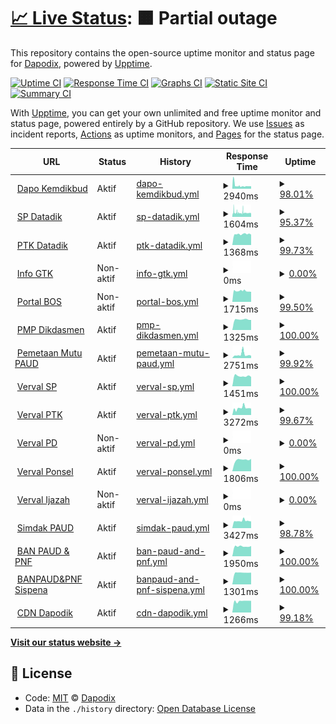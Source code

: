 # [📈 Live Status](https://dapodix.github.io/status): <!--live status--> **🟧 Partial outage**

This repository contains the open-source uptime monitor and status page for [Dapodix](https://dapodix.github.io/status), powered by [Upptime](https://github.com/upptime/upptime).

[![Uptime CI](https://github.com/koj-co/upptime/workflows/Uptime%20CI/badge.svg)](https://github.com/koj-co/upptime/actions?query=workflow%3A%22Uptime+CI%22)
[![Response Time CI](https://github.com/koj-co/upptime/workflows/Response%20Time%20CI/badge.svg)](https://github.com/koj-co/upptime/actions?query=workflow%3A%22Response+Time+CI%22)
[![Graphs CI](https://github.com/koj-co/upptime/workflows/Graphs%20CI/badge.svg)](https://github.com/koj-co/upptime/actions?query=workflow%3A%22Graphs+CI%22)
[![Static Site CI](https://github.com/koj-co/upptime/workflows/Static%20Site%20CI/badge.svg)](https://github.com/koj-co/upptime/actions?query=workflow%3A%22Static+Site+CI%22)
[![Summary CI](https://github.com/koj-co/upptime/workflows/Summary%20CI/badge.svg)](https://github.com/koj-co/upptime/actions?query=workflow%3A%22Summary+CI%22)

With [Upptime](https://upptime.js.org), you can get your own unlimited and free uptime monitor and status page, powered entirely by a GitHub repository. We use [Issues](https://github.com/dapodix/status/issues) as incident reports, [Actions](https://github.com/dapodix/status/actions) as uptime monitors, and [Pages](https://dapodix.github.io/status) for the status page.

<!--start: status pages-->
<!-- This summary is generated by Upptime (https://github.com/upptime/upptime) -->
<!-- Do not edit this manually, your changes will be overwritten -->
<!-- prettier-ignore -->
| URL | Status | History | Response Time | Uptime |
| --- | ------ | ------- | ------------- | ------ |
| <img alt="" src="https://favicons.githubusercontent.com/dapo.kemdikbud.go.id" height="13"> [Dapo Kemdikbud](https://dapo.kemdikbud.go.id/) | Aktif | [dapo-kemdikbud.yml](https://github.com/dapodix/status/commits/HEAD/history/dapo-kemdikbud.yml) | <details><summary><img alt="Response time graph" src="./graphs/dapo-kemdikbud/response-time-week.png" height="20"> 2940ms</summary><br><a href="https://dapodix.github.io/status/history/dapo-kemdikbud"><img alt="Response time 2995" src="https://img.shields.io/endpoint?url=https%3A%2F%2Fraw.githubusercontent.com%2Fdapodix%2Fstatus%2FHEAD%2Fapi%2Fdapo-kemdikbud%2Fresponse-time.json"></a><br><a href="https://dapodix.github.io/status/history/dapo-kemdikbud"><img alt="24-hour response time 2996" src="https://img.shields.io/endpoint?url=https%3A%2F%2Fraw.githubusercontent.com%2Fdapodix%2Fstatus%2FHEAD%2Fapi%2Fdapo-kemdikbud%2Fresponse-time-day.json"></a><br><a href="https://dapodix.github.io/status/history/dapo-kemdikbud"><img alt="7-day response time 2940" src="https://img.shields.io/endpoint?url=https%3A%2F%2Fraw.githubusercontent.com%2Fdapodix%2Fstatus%2FHEAD%2Fapi%2Fdapo-kemdikbud%2Fresponse-time-week.json"></a><br><a href="https://dapodix.github.io/status/history/dapo-kemdikbud"><img alt="30-day response time 3297" src="https://img.shields.io/endpoint?url=https%3A%2F%2Fraw.githubusercontent.com%2Fdapodix%2Fstatus%2FHEAD%2Fapi%2Fdapo-kemdikbud%2Fresponse-time-month.json"></a><br><a href="https://dapodix.github.io/status/history/dapo-kemdikbud"><img alt="1-year response time 2995" src="https://img.shields.io/endpoint?url=https%3A%2F%2Fraw.githubusercontent.com%2Fdapodix%2Fstatus%2FHEAD%2Fapi%2Fdapo-kemdikbud%2Fresponse-time-year.json"></a></details> | <details><summary><a href="https://dapodix.github.io/status/history/dapo-kemdikbud">98.01%</a></summary><a href="https://dapodix.github.io/status/history/dapo-kemdikbud"><img alt="All-time uptime 97.37%" src="https://img.shields.io/endpoint?url=https%3A%2F%2Fraw.githubusercontent.com%2Fdapodix%2Fstatus%2FHEAD%2Fapi%2Fdapo-kemdikbud%2Fuptime.json"></a><br><a href="https://dapodix.github.io/status/history/dapo-kemdikbud"><img alt="24-hour uptime 95.93%" src="https://img.shields.io/endpoint?url=https%3A%2F%2Fraw.githubusercontent.com%2Fdapodix%2Fstatus%2FHEAD%2Fapi%2Fdapo-kemdikbud%2Fuptime-day.json"></a><br><a href="https://dapodix.github.io/status/history/dapo-kemdikbud"><img alt="7-day uptime 98.01%" src="https://img.shields.io/endpoint?url=https%3A%2F%2Fraw.githubusercontent.com%2Fdapodix%2Fstatus%2FHEAD%2Fapi%2Fdapo-kemdikbud%2Fuptime-week.json"></a><br><a href="https://dapodix.github.io/status/history/dapo-kemdikbud"><img alt="30-day uptime 98.05%" src="https://img.shields.io/endpoint?url=https%3A%2F%2Fraw.githubusercontent.com%2Fdapodix%2Fstatus%2FHEAD%2Fapi%2Fdapo-kemdikbud%2Fuptime-month.json"></a><br><a href="https://dapodix.github.io/status/history/dapo-kemdikbud"><img alt="1-year uptime 97.37%" src="https://img.shields.io/endpoint?url=https%3A%2F%2Fraw.githubusercontent.com%2Fdapodix%2Fstatus%2FHEAD%2Fapi%2Fdapo-kemdikbud%2Fuptime-year.json"></a></details>
| <img alt="" src="https://favicons.githubusercontent.com/sp.datadik.kemdikbud.go.id" height="13"> [SP Datadik](https://sp.datadik.kemdikbud.go.id/) | Aktif | [sp-datadik.yml](https://github.com/dapodix/status/commits/HEAD/history/sp-datadik.yml) | <details><summary><img alt="Response time graph" src="./graphs/sp-datadik/response-time-week.png" height="20"> 1604ms</summary><br><a href="https://dapodix.github.io/status/history/sp-datadik"><img alt="Response time 1803" src="https://img.shields.io/endpoint?url=https%3A%2F%2Fraw.githubusercontent.com%2Fdapodix%2Fstatus%2FHEAD%2Fapi%2Fsp-datadik%2Fresponse-time.json"></a><br><a href="https://dapodix.github.io/status/history/sp-datadik"><img alt="24-hour response time 1472" src="https://img.shields.io/endpoint?url=https%3A%2F%2Fraw.githubusercontent.com%2Fdapodix%2Fstatus%2FHEAD%2Fapi%2Fsp-datadik%2Fresponse-time-day.json"></a><br><a href="https://dapodix.github.io/status/history/sp-datadik"><img alt="7-day response time 1604" src="https://img.shields.io/endpoint?url=https%3A%2F%2Fraw.githubusercontent.com%2Fdapodix%2Fstatus%2FHEAD%2Fapi%2Fsp-datadik%2Fresponse-time-week.json"></a><br><a href="https://dapodix.github.io/status/history/sp-datadik"><img alt="30-day response time 1560" src="https://img.shields.io/endpoint?url=https%3A%2F%2Fraw.githubusercontent.com%2Fdapodix%2Fstatus%2FHEAD%2Fapi%2Fsp-datadik%2Fresponse-time-month.json"></a><br><a href="https://dapodix.github.io/status/history/sp-datadik"><img alt="1-year response time 1803" src="https://img.shields.io/endpoint?url=https%3A%2F%2Fraw.githubusercontent.com%2Fdapodix%2Fstatus%2FHEAD%2Fapi%2Fsp-datadik%2Fresponse-time-year.json"></a></details> | <details><summary><a href="https://dapodix.github.io/status/history/sp-datadik">95.37%</a></summary><a href="https://dapodix.github.io/status/history/sp-datadik"><img alt="All-time uptime 98.89%" src="https://img.shields.io/endpoint?url=https%3A%2F%2Fraw.githubusercontent.com%2Fdapodix%2Fstatus%2FHEAD%2Fapi%2Fsp-datadik%2Fuptime.json"></a><br><a href="https://dapodix.github.io/status/history/sp-datadik"><img alt="24-hour uptime 95.92%" src="https://img.shields.io/endpoint?url=https%3A%2F%2Fraw.githubusercontent.com%2Fdapodix%2Fstatus%2FHEAD%2Fapi%2Fsp-datadik%2Fuptime-day.json"></a><br><a href="https://dapodix.github.io/status/history/sp-datadik"><img alt="7-day uptime 95.37%" src="https://img.shields.io/endpoint?url=https%3A%2F%2Fraw.githubusercontent.com%2Fdapodix%2Fstatus%2FHEAD%2Fapi%2Fsp-datadik%2Fuptime-week.json"></a><br><a href="https://dapodix.github.io/status/history/sp-datadik"><img alt="30-day uptime 96.61%" src="https://img.shields.io/endpoint?url=https%3A%2F%2Fraw.githubusercontent.com%2Fdapodix%2Fstatus%2FHEAD%2Fapi%2Fsp-datadik%2Fuptime-month.json"></a><br><a href="https://dapodix.github.io/status/history/sp-datadik"><img alt="1-year uptime 98.89%" src="https://img.shields.io/endpoint?url=https%3A%2F%2Fraw.githubusercontent.com%2Fdapodix%2Fstatus%2FHEAD%2Fapi%2Fsp-datadik%2Fuptime-year.json"></a></details>
| <img alt="" src="https://favicons.githubusercontent.com/ptk.datadik.kemdikbud.go.id" height="13"> [PTK Datadik](https://ptk.datadik.kemdikbud.go.id) | Aktif | [ptk-datadik.yml](https://github.com/dapodix/status/commits/HEAD/history/ptk-datadik.yml) | <details><summary><img alt="Response time graph" src="./graphs/ptk-datadik/response-time-week.png" height="20"> 1368ms</summary><br><a href="https://dapodix.github.io/status/history/ptk-datadik"><img alt="Response time 5059" src="https://img.shields.io/endpoint?url=https%3A%2F%2Fraw.githubusercontent.com%2Fdapodix%2Fstatus%2FHEAD%2Fapi%2Fptk-datadik%2Fresponse-time.json"></a><br><a href="https://dapodix.github.io/status/history/ptk-datadik"><img alt="24-hour response time 1306" src="https://img.shields.io/endpoint?url=https%3A%2F%2Fraw.githubusercontent.com%2Fdapodix%2Fstatus%2FHEAD%2Fapi%2Fptk-datadik%2Fresponse-time-day.json"></a><br><a href="https://dapodix.github.io/status/history/ptk-datadik"><img alt="7-day response time 1368" src="https://img.shields.io/endpoint?url=https%3A%2F%2Fraw.githubusercontent.com%2Fdapodix%2Fstatus%2FHEAD%2Fapi%2Fptk-datadik%2Fresponse-time-week.json"></a><br><a href="https://dapodix.github.io/status/history/ptk-datadik"><img alt="30-day response time 1362" src="https://img.shields.io/endpoint?url=https%3A%2F%2Fraw.githubusercontent.com%2Fdapodix%2Fstatus%2FHEAD%2Fapi%2Fptk-datadik%2Fresponse-time-month.json"></a><br><a href="https://dapodix.github.io/status/history/ptk-datadik"><img alt="1-year response time 5059" src="https://img.shields.io/endpoint?url=https%3A%2F%2Fraw.githubusercontent.com%2Fdapodix%2Fstatus%2FHEAD%2Fapi%2Fptk-datadik%2Fresponse-time-year.json"></a></details> | <details><summary><a href="https://dapodix.github.io/status/history/ptk-datadik">99.73%</a></summary><a href="https://dapodix.github.io/status/history/ptk-datadik"><img alt="All-time uptime 98.83%" src="https://img.shields.io/endpoint?url=https%3A%2F%2Fraw.githubusercontent.com%2Fdapodix%2Fstatus%2FHEAD%2Fapi%2Fptk-datadik%2Fuptime.json"></a><br><a href="https://dapodix.github.io/status/history/ptk-datadik"><img alt="24-hour uptime 100.00%" src="https://img.shields.io/endpoint?url=https%3A%2F%2Fraw.githubusercontent.com%2Fdapodix%2Fstatus%2FHEAD%2Fapi%2Fptk-datadik%2Fuptime-day.json"></a><br><a href="https://dapodix.github.io/status/history/ptk-datadik"><img alt="7-day uptime 99.73%" src="https://img.shields.io/endpoint?url=https%3A%2F%2Fraw.githubusercontent.com%2Fdapodix%2Fstatus%2FHEAD%2Fapi%2Fptk-datadik%2Fuptime-week.json"></a><br><a href="https://dapodix.github.io/status/history/ptk-datadik"><img alt="30-day uptime 99.72%" src="https://img.shields.io/endpoint?url=https%3A%2F%2Fraw.githubusercontent.com%2Fdapodix%2Fstatus%2FHEAD%2Fapi%2Fptk-datadik%2Fuptime-month.json"></a><br><a href="https://dapodix.github.io/status/history/ptk-datadik"><img alt="1-year uptime 98.83%" src="https://img.shields.io/endpoint?url=https%3A%2F%2Fraw.githubusercontent.com%2Fdapodix%2Fstatus%2FHEAD%2Fapi%2Fptk-datadik%2Fuptime-year.json"></a></details>
| <img alt="" src="https://favicons.githubusercontent.com/info.gtk.kemdikbud.go.id" height="13"> [Info GTK](https://info.gtk.kemdikbud.go.id) | Non-aktif | [info-gtk.yml](https://github.com/dapodix/status/commits/HEAD/history/info-gtk.yml) | <details><summary><img alt="Response time graph" src="./graphs/info-gtk/response-time-week.png" height="20"> 0ms</summary><br><a href="https://dapodix.github.io/status/history/info-gtk"><img alt="Response time 0" src="https://img.shields.io/endpoint?url=https%3A%2F%2Fraw.githubusercontent.com%2Fdapodix%2Fstatus%2FHEAD%2Fapi%2Finfo-gtk%2Fresponse-time.json"></a><br><a href="https://dapodix.github.io/status/history/info-gtk"><img alt="24-hour response time 0" src="https://img.shields.io/endpoint?url=https%3A%2F%2Fraw.githubusercontent.com%2Fdapodix%2Fstatus%2FHEAD%2Fapi%2Finfo-gtk%2Fresponse-time-day.json"></a><br><a href="https://dapodix.github.io/status/history/info-gtk"><img alt="7-day response time 0" src="https://img.shields.io/endpoint?url=https%3A%2F%2Fraw.githubusercontent.com%2Fdapodix%2Fstatus%2FHEAD%2Fapi%2Finfo-gtk%2Fresponse-time-week.json"></a><br><a href="https://dapodix.github.io/status/history/info-gtk"><img alt="30-day response time 0" src="https://img.shields.io/endpoint?url=https%3A%2F%2Fraw.githubusercontent.com%2Fdapodix%2Fstatus%2FHEAD%2Fapi%2Finfo-gtk%2Fresponse-time-month.json"></a><br><a href="https://dapodix.github.io/status/history/info-gtk"><img alt="1-year response time 0" src="https://img.shields.io/endpoint?url=https%3A%2F%2Fraw.githubusercontent.com%2Fdapodix%2Fstatus%2FHEAD%2Fapi%2Finfo-gtk%2Fresponse-time-year.json"></a></details> | <details><summary><a href="https://dapodix.github.io/status/history/info-gtk">0.00%</a></summary><a href="https://dapodix.github.io/status/history/info-gtk"><img alt="All-time uptime 0.00%" src="https://img.shields.io/endpoint?url=https%3A%2F%2Fraw.githubusercontent.com%2Fdapodix%2Fstatus%2FHEAD%2Fapi%2Finfo-gtk%2Fuptime.json"></a><br><a href="https://dapodix.github.io/status/history/info-gtk"><img alt="24-hour uptime 0.00%" src="https://img.shields.io/endpoint?url=https%3A%2F%2Fraw.githubusercontent.com%2Fdapodix%2Fstatus%2FHEAD%2Fapi%2Finfo-gtk%2Fuptime-day.json"></a><br><a href="https://dapodix.github.io/status/history/info-gtk"><img alt="7-day uptime 0.00%" src="https://img.shields.io/endpoint?url=https%3A%2F%2Fraw.githubusercontent.com%2Fdapodix%2Fstatus%2FHEAD%2Fapi%2Finfo-gtk%2Fuptime-week.json"></a><br><a href="https://dapodix.github.io/status/history/info-gtk"><img alt="30-day uptime 0.00%" src="https://img.shields.io/endpoint?url=https%3A%2F%2Fraw.githubusercontent.com%2Fdapodix%2Fstatus%2FHEAD%2Fapi%2Finfo-gtk%2Fuptime-month.json"></a><br><a href="https://dapodix.github.io/status/history/info-gtk"><img alt="1-year uptime 0.00%" src="https://img.shields.io/endpoint?url=https%3A%2F%2Fraw.githubusercontent.com%2Fdapodix%2Fstatus%2FHEAD%2Fapi%2Finfo-gtk%2Fuptime-year.json"></a></details>
| <img alt="" src="https://favicons.githubusercontent.com/bos.kemdikbud.go.id" height="13"> [Portal BOS](https://bos.kemdikbud.go.id/) | Non-aktif | [portal-bos.yml](https://github.com/dapodix/status/commits/HEAD/history/portal-bos.yml) | <details><summary><img alt="Response time graph" src="./graphs/portal-bos/response-time-week.png" height="20"> 1715ms</summary><br><a href="https://dapodix.github.io/status/history/portal-bos"><img alt="Response time 2232" src="https://img.shields.io/endpoint?url=https%3A%2F%2Fraw.githubusercontent.com%2Fdapodix%2Fstatus%2FHEAD%2Fapi%2Fportal-bos%2Fresponse-time.json"></a><br><a href="https://dapodix.github.io/status/history/portal-bos"><img alt="24-hour response time 1588" src="https://img.shields.io/endpoint?url=https%3A%2F%2Fraw.githubusercontent.com%2Fdapodix%2Fstatus%2FHEAD%2Fapi%2Fportal-bos%2Fresponse-time-day.json"></a><br><a href="https://dapodix.github.io/status/history/portal-bos"><img alt="7-day response time 1715" src="https://img.shields.io/endpoint?url=https%3A%2F%2Fraw.githubusercontent.com%2Fdapodix%2Fstatus%2FHEAD%2Fapi%2Fportal-bos%2Fresponse-time-week.json"></a><br><a href="https://dapodix.github.io/status/history/portal-bos"><img alt="30-day response time 1690" src="https://img.shields.io/endpoint?url=https%3A%2F%2Fraw.githubusercontent.com%2Fdapodix%2Fstatus%2FHEAD%2Fapi%2Fportal-bos%2Fresponse-time-month.json"></a><br><a href="https://dapodix.github.io/status/history/portal-bos"><img alt="1-year response time 2232" src="https://img.shields.io/endpoint?url=https%3A%2F%2Fraw.githubusercontent.com%2Fdapodix%2Fstatus%2FHEAD%2Fapi%2Fportal-bos%2Fresponse-time-year.json"></a></details> | <details><summary><a href="https://dapodix.github.io/status/history/portal-bos">99.50%</a></summary><a href="https://dapodix.github.io/status/history/portal-bos"><img alt="All-time uptime 96.36%" src="https://img.shields.io/endpoint?url=https%3A%2F%2Fraw.githubusercontent.com%2Fdapodix%2Fstatus%2FHEAD%2Fapi%2Fportal-bos%2Fuptime.json"></a><br><a href="https://dapodix.github.io/status/history/portal-bos"><img alt="24-hour uptime 99.93%" src="https://img.shields.io/endpoint?url=https%3A%2F%2Fraw.githubusercontent.com%2Fdapodix%2Fstatus%2FHEAD%2Fapi%2Fportal-bos%2Fuptime-day.json"></a><br><a href="https://dapodix.github.io/status/history/portal-bos"><img alt="7-day uptime 99.50%" src="https://img.shields.io/endpoint?url=https%3A%2F%2Fraw.githubusercontent.com%2Fdapodix%2Fstatus%2FHEAD%2Fapi%2Fportal-bos%2Fuptime-week.json"></a><br><a href="https://dapodix.github.io/status/history/portal-bos"><img alt="30-day uptime 99.74%" src="https://img.shields.io/endpoint?url=https%3A%2F%2Fraw.githubusercontent.com%2Fdapodix%2Fstatus%2FHEAD%2Fapi%2Fportal-bos%2Fuptime-month.json"></a><br><a href="https://dapodix.github.io/status/history/portal-bos"><img alt="1-year uptime 96.36%" src="https://img.shields.io/endpoint?url=https%3A%2F%2Fraw.githubusercontent.com%2Fdapodix%2Fstatus%2FHEAD%2Fapi%2Fportal-bos%2Fuptime-year.json"></a></details>
| <img alt="" src="https://favicons.githubusercontent.com/pmp.kemdikbud.go.id" height="13"> [PMP Dikdasmen](http://pmp.kemdikbud.go.id/) | Aktif | [pmp-dikdasmen.yml](https://github.com/dapodix/status/commits/HEAD/history/pmp-dikdasmen.yml) | <details><summary><img alt="Response time graph" src="./graphs/pmp-dikdasmen/response-time-week.png" height="20"> 1325ms</summary><br><a href="https://dapodix.github.io/status/history/pmp-dikdasmen"><img alt="Response time 1549" src="https://img.shields.io/endpoint?url=https%3A%2F%2Fraw.githubusercontent.com%2Fdapodix%2Fstatus%2FHEAD%2Fapi%2Fpmp-dikdasmen%2Fresponse-time.json"></a><br><a href="https://dapodix.github.io/status/history/pmp-dikdasmen"><img alt="24-hour response time 1271" src="https://img.shields.io/endpoint?url=https%3A%2F%2Fraw.githubusercontent.com%2Fdapodix%2Fstatus%2FHEAD%2Fapi%2Fpmp-dikdasmen%2Fresponse-time-day.json"></a><br><a href="https://dapodix.github.io/status/history/pmp-dikdasmen"><img alt="7-day response time 1325" src="https://img.shields.io/endpoint?url=https%3A%2F%2Fraw.githubusercontent.com%2Fdapodix%2Fstatus%2FHEAD%2Fapi%2Fpmp-dikdasmen%2Fresponse-time-week.json"></a><br><a href="https://dapodix.github.io/status/history/pmp-dikdasmen"><img alt="30-day response time 1262" src="https://img.shields.io/endpoint?url=https%3A%2F%2Fraw.githubusercontent.com%2Fdapodix%2Fstatus%2FHEAD%2Fapi%2Fpmp-dikdasmen%2Fresponse-time-month.json"></a><br><a href="https://dapodix.github.io/status/history/pmp-dikdasmen"><img alt="1-year response time 1549" src="https://img.shields.io/endpoint?url=https%3A%2F%2Fraw.githubusercontent.com%2Fdapodix%2Fstatus%2FHEAD%2Fapi%2Fpmp-dikdasmen%2Fresponse-time-year.json"></a></details> | <details><summary><a href="https://dapodix.github.io/status/history/pmp-dikdasmen">100.00%</a></summary><a href="https://dapodix.github.io/status/history/pmp-dikdasmen"><img alt="All-time uptime 98.45%" src="https://img.shields.io/endpoint?url=https%3A%2F%2Fraw.githubusercontent.com%2Fdapodix%2Fstatus%2FHEAD%2Fapi%2Fpmp-dikdasmen%2Fuptime.json"></a><br><a href="https://dapodix.github.io/status/history/pmp-dikdasmen"><img alt="24-hour uptime 100.00%" src="https://img.shields.io/endpoint?url=https%3A%2F%2Fraw.githubusercontent.com%2Fdapodix%2Fstatus%2FHEAD%2Fapi%2Fpmp-dikdasmen%2Fuptime-day.json"></a><br><a href="https://dapodix.github.io/status/history/pmp-dikdasmen"><img alt="7-day uptime 100.00%" src="https://img.shields.io/endpoint?url=https%3A%2F%2Fraw.githubusercontent.com%2Fdapodix%2Fstatus%2FHEAD%2Fapi%2Fpmp-dikdasmen%2Fuptime-week.json"></a><br><a href="https://dapodix.github.io/status/history/pmp-dikdasmen"><img alt="30-day uptime 100.00%" src="https://img.shields.io/endpoint?url=https%3A%2F%2Fraw.githubusercontent.com%2Fdapodix%2Fstatus%2FHEAD%2Fapi%2Fpmp-dikdasmen%2Fuptime-month.json"></a><br><a href="https://dapodix.github.io/status/history/pmp-dikdasmen"><img alt="1-year uptime 98.45%" src="https://img.shields.io/endpoint?url=https%3A%2F%2Fraw.githubusercontent.com%2Fdapodix%2Fstatus%2FHEAD%2Fapi%2Fpmp-dikdasmen%2Fuptime-year.json"></a></details>
| <img alt="" src="https://favicons.githubusercontent.com/pemetaanmutu.paud-dikmas.kemdikbud.go.id" height="13"> [Pemetaan Mutu PAUD](https://pemetaanmutu.paud-dikmas.kemdikbud.go.id/) | Aktif | [pemetaan-mutu-paud.yml](https://github.com/dapodix/status/commits/HEAD/history/pemetaan-mutu-paud.yml) | <details><summary><img alt="Response time graph" src="./graphs/pemetaan-mutu-paud/response-time-week.png" height="20"> 2751ms</summary><br><a href="https://dapodix.github.io/status/history/pemetaan-mutu-paud"><img alt="Response time 2439" src="https://img.shields.io/endpoint?url=https%3A%2F%2Fraw.githubusercontent.com%2Fdapodix%2Fstatus%2FHEAD%2Fapi%2Fpemetaan-mutu-paud%2Fresponse-time.json"></a><br><a href="https://dapodix.github.io/status/history/pemetaan-mutu-paud"><img alt="24-hour response time 1868" src="https://img.shields.io/endpoint?url=https%3A%2F%2Fraw.githubusercontent.com%2Fdapodix%2Fstatus%2FHEAD%2Fapi%2Fpemetaan-mutu-paud%2Fresponse-time-day.json"></a><br><a href="https://dapodix.github.io/status/history/pemetaan-mutu-paud"><img alt="7-day response time 2751" src="https://img.shields.io/endpoint?url=https%3A%2F%2Fraw.githubusercontent.com%2Fdapodix%2Fstatus%2FHEAD%2Fapi%2Fpemetaan-mutu-paud%2Fresponse-time-week.json"></a><br><a href="https://dapodix.github.io/status/history/pemetaan-mutu-paud"><img alt="30-day response time 3111" src="https://img.shields.io/endpoint?url=https%3A%2F%2Fraw.githubusercontent.com%2Fdapodix%2Fstatus%2FHEAD%2Fapi%2Fpemetaan-mutu-paud%2Fresponse-time-month.json"></a><br><a href="https://dapodix.github.io/status/history/pemetaan-mutu-paud"><img alt="1-year response time 2439" src="https://img.shields.io/endpoint?url=https%3A%2F%2Fraw.githubusercontent.com%2Fdapodix%2Fstatus%2FHEAD%2Fapi%2Fpemetaan-mutu-paud%2Fresponse-time-year.json"></a></details> | <details><summary><a href="https://dapodix.github.io/status/history/pemetaan-mutu-paud">99.92%</a></summary><a href="https://dapodix.github.io/status/history/pemetaan-mutu-paud"><img alt="All-time uptime 93.94%" src="https://img.shields.io/endpoint?url=https%3A%2F%2Fraw.githubusercontent.com%2Fdapodix%2Fstatus%2FHEAD%2Fapi%2Fpemetaan-mutu-paud%2Fuptime.json"></a><br><a href="https://dapodix.github.io/status/history/pemetaan-mutu-paud"><img alt="24-hour uptime 100.00%" src="https://img.shields.io/endpoint?url=https%3A%2F%2Fraw.githubusercontent.com%2Fdapodix%2Fstatus%2FHEAD%2Fapi%2Fpemetaan-mutu-paud%2Fuptime-day.json"></a><br><a href="https://dapodix.github.io/status/history/pemetaan-mutu-paud"><img alt="7-day uptime 99.92%" src="https://img.shields.io/endpoint?url=https%3A%2F%2Fraw.githubusercontent.com%2Fdapodix%2Fstatus%2FHEAD%2Fapi%2Fpemetaan-mutu-paud%2Fuptime-week.json"></a><br><a href="https://dapodix.github.io/status/history/pemetaan-mutu-paud"><img alt="30-day uptime 96.69%" src="https://img.shields.io/endpoint?url=https%3A%2F%2Fraw.githubusercontent.com%2Fdapodix%2Fstatus%2FHEAD%2Fapi%2Fpemetaan-mutu-paud%2Fuptime-month.json"></a><br><a href="https://dapodix.github.io/status/history/pemetaan-mutu-paud"><img alt="1-year uptime 93.94%" src="https://img.shields.io/endpoint?url=https%3A%2F%2Fraw.githubusercontent.com%2Fdapodix%2Fstatus%2FHEAD%2Fapi%2Fpemetaan-mutu-paud%2Fuptime-year.json"></a></details>
| <img alt="" src="https://favicons.githubusercontent.com/vervalsp.data.kemdikbud.go.id" height="13"> [Verval SP](http://vervalsp.data.kemdikbud.go.id/) | Aktif | [verval-sp.yml](https://github.com/dapodix/status/commits/HEAD/history/verval-sp.yml) | <details><summary><img alt="Response time graph" src="./graphs/verval-sp/response-time-week.png" height="20"> 1451ms</summary><br><a href="https://dapodix.github.io/status/history/verval-sp"><img alt="Response time 1508" src="https://img.shields.io/endpoint?url=https%3A%2F%2Fraw.githubusercontent.com%2Fdapodix%2Fstatus%2FHEAD%2Fapi%2Fverval-sp%2Fresponse-time.json"></a><br><a href="https://dapodix.github.io/status/history/verval-sp"><img alt="24-hour response time 1340" src="https://img.shields.io/endpoint?url=https%3A%2F%2Fraw.githubusercontent.com%2Fdapodix%2Fstatus%2FHEAD%2Fapi%2Fverval-sp%2Fresponse-time-day.json"></a><br><a href="https://dapodix.github.io/status/history/verval-sp"><img alt="7-day response time 1451" src="https://img.shields.io/endpoint?url=https%3A%2F%2Fraw.githubusercontent.com%2Fdapodix%2Fstatus%2FHEAD%2Fapi%2Fverval-sp%2Fresponse-time-week.json"></a><br><a href="https://dapodix.github.io/status/history/verval-sp"><img alt="30-day response time 1421" src="https://img.shields.io/endpoint?url=https%3A%2F%2Fraw.githubusercontent.com%2Fdapodix%2Fstatus%2FHEAD%2Fapi%2Fverval-sp%2Fresponse-time-month.json"></a><br><a href="https://dapodix.github.io/status/history/verval-sp"><img alt="1-year response time 1508" src="https://img.shields.io/endpoint?url=https%3A%2F%2Fraw.githubusercontent.com%2Fdapodix%2Fstatus%2FHEAD%2Fapi%2Fverval-sp%2Fresponse-time-year.json"></a></details> | <details><summary><a href="https://dapodix.github.io/status/history/verval-sp">100.00%</a></summary><a href="https://dapodix.github.io/status/history/verval-sp"><img alt="All-time uptime 98.07%" src="https://img.shields.io/endpoint?url=https%3A%2F%2Fraw.githubusercontent.com%2Fdapodix%2Fstatus%2FHEAD%2Fapi%2Fverval-sp%2Fuptime.json"></a><br><a href="https://dapodix.github.io/status/history/verval-sp"><img alt="24-hour uptime 100.00%" src="https://img.shields.io/endpoint?url=https%3A%2F%2Fraw.githubusercontent.com%2Fdapodix%2Fstatus%2FHEAD%2Fapi%2Fverval-sp%2Fuptime-day.json"></a><br><a href="https://dapodix.github.io/status/history/verval-sp"><img alt="7-day uptime 100.00%" src="https://img.shields.io/endpoint?url=https%3A%2F%2Fraw.githubusercontent.com%2Fdapodix%2Fstatus%2FHEAD%2Fapi%2Fverval-sp%2Fuptime-week.json"></a><br><a href="https://dapodix.github.io/status/history/verval-sp"><img alt="30-day uptime 99.94%" src="https://img.shields.io/endpoint?url=https%3A%2F%2Fraw.githubusercontent.com%2Fdapodix%2Fstatus%2FHEAD%2Fapi%2Fverval-sp%2Fuptime-month.json"></a><br><a href="https://dapodix.github.io/status/history/verval-sp"><img alt="1-year uptime 98.07%" src="https://img.shields.io/endpoint?url=https%3A%2F%2Fraw.githubusercontent.com%2Fdapodix%2Fstatus%2FHEAD%2Fapi%2Fverval-sp%2Fuptime-year.json"></a></details>
| <img alt="" src="https://favicons.githubusercontent.com/vervalptk.data.kemdikbud.go.id" height="13"> [Verval PTK](http://vervalptk.data.kemdikbud.go.id/) | Aktif | [verval-ptk.yml](https://github.com/dapodix/status/commits/HEAD/history/verval-ptk.yml) | <details><summary><img alt="Response time graph" src="./graphs/verval-ptk/response-time-week.png" height="20"> 3272ms</summary><br><a href="https://dapodix.github.io/status/history/verval-ptk"><img alt="Response time 3337" src="https://img.shields.io/endpoint?url=https%3A%2F%2Fraw.githubusercontent.com%2Fdapodix%2Fstatus%2FHEAD%2Fapi%2Fverval-ptk%2Fresponse-time.json"></a><br><a href="https://dapodix.github.io/status/history/verval-ptk"><img alt="24-hour response time 3011" src="https://img.shields.io/endpoint?url=https%3A%2F%2Fraw.githubusercontent.com%2Fdapodix%2Fstatus%2FHEAD%2Fapi%2Fverval-ptk%2Fresponse-time-day.json"></a><br><a href="https://dapodix.github.io/status/history/verval-ptk"><img alt="7-day response time 3272" src="https://img.shields.io/endpoint?url=https%3A%2F%2Fraw.githubusercontent.com%2Fdapodix%2Fstatus%2FHEAD%2Fapi%2Fverval-ptk%2Fresponse-time-week.json"></a><br><a href="https://dapodix.github.io/status/history/verval-ptk"><img alt="30-day response time 2929" src="https://img.shields.io/endpoint?url=https%3A%2F%2Fraw.githubusercontent.com%2Fdapodix%2Fstatus%2FHEAD%2Fapi%2Fverval-ptk%2Fresponse-time-month.json"></a><br><a href="https://dapodix.github.io/status/history/verval-ptk"><img alt="1-year response time 3337" src="https://img.shields.io/endpoint?url=https%3A%2F%2Fraw.githubusercontent.com%2Fdapodix%2Fstatus%2FHEAD%2Fapi%2Fverval-ptk%2Fresponse-time-year.json"></a></details> | <details><summary><a href="https://dapodix.github.io/status/history/verval-ptk">99.67%</a></summary><a href="https://dapodix.github.io/status/history/verval-ptk"><img alt="All-time uptime 97.74%" src="https://img.shields.io/endpoint?url=https%3A%2F%2Fraw.githubusercontent.com%2Fdapodix%2Fstatus%2FHEAD%2Fapi%2Fverval-ptk%2Fuptime.json"></a><br><a href="https://dapodix.github.io/status/history/verval-ptk"><img alt="24-hour uptime 100.00%" src="https://img.shields.io/endpoint?url=https%3A%2F%2Fraw.githubusercontent.com%2Fdapodix%2Fstatus%2FHEAD%2Fapi%2Fverval-ptk%2Fuptime-day.json"></a><br><a href="https://dapodix.github.io/status/history/verval-ptk"><img alt="7-day uptime 99.67%" src="https://img.shields.io/endpoint?url=https%3A%2F%2Fraw.githubusercontent.com%2Fdapodix%2Fstatus%2FHEAD%2Fapi%2Fverval-ptk%2Fuptime-week.json"></a><br><a href="https://dapodix.github.io/status/history/verval-ptk"><img alt="30-day uptime 99.69%" src="https://img.shields.io/endpoint?url=https%3A%2F%2Fraw.githubusercontent.com%2Fdapodix%2Fstatus%2FHEAD%2Fapi%2Fverval-ptk%2Fuptime-month.json"></a><br><a href="https://dapodix.github.io/status/history/verval-ptk"><img alt="1-year uptime 97.74%" src="https://img.shields.io/endpoint?url=https%3A%2F%2Fraw.githubusercontent.com%2Fdapodix%2Fstatus%2FHEAD%2Fapi%2Fverval-ptk%2Fuptime-year.json"></a></details>
| <img alt="" src="https://favicons.githubusercontent.com/vervalpd.data.kemdikbud.go.id" height="13"> [Verval PD](http://vervalpd.data.kemdikbud.go.id/) | Non-aktif | [verval-pd.yml](https://github.com/dapodix/status/commits/HEAD/history/verval-pd.yml) | <details><summary><img alt="Response time graph" src="./graphs/verval-pd/response-time-week.png" height="20"> 0ms</summary><br><a href="https://dapodix.github.io/status/history/verval-pd"><img alt="Response time 2394" src="https://img.shields.io/endpoint?url=https%3A%2F%2Fraw.githubusercontent.com%2Fdapodix%2Fstatus%2FHEAD%2Fapi%2Fverval-pd%2Fresponse-time.json"></a><br><a href="https://dapodix.github.io/status/history/verval-pd"><img alt="24-hour response time 0" src="https://img.shields.io/endpoint?url=https%3A%2F%2Fraw.githubusercontent.com%2Fdapodix%2Fstatus%2FHEAD%2Fapi%2Fverval-pd%2Fresponse-time-day.json"></a><br><a href="https://dapodix.github.io/status/history/verval-pd"><img alt="7-day response time 0" src="https://img.shields.io/endpoint?url=https%3A%2F%2Fraw.githubusercontent.com%2Fdapodix%2Fstatus%2FHEAD%2Fapi%2Fverval-pd%2Fresponse-time-week.json"></a><br><a href="https://dapodix.github.io/status/history/verval-pd"><img alt="30-day response time 0" src="https://img.shields.io/endpoint?url=https%3A%2F%2Fraw.githubusercontent.com%2Fdapodix%2Fstatus%2FHEAD%2Fapi%2Fverval-pd%2Fresponse-time-month.json"></a><br><a href="https://dapodix.github.io/status/history/verval-pd"><img alt="1-year response time 2394" src="https://img.shields.io/endpoint?url=https%3A%2F%2Fraw.githubusercontent.com%2Fdapodix%2Fstatus%2FHEAD%2Fapi%2Fverval-pd%2Fresponse-time-year.json"></a></details> | <details><summary><a href="https://dapodix.github.io/status/history/verval-pd">0.00%</a></summary><a href="https://dapodix.github.io/status/history/verval-pd"><img alt="All-time uptime 41.49%" src="https://img.shields.io/endpoint?url=https%3A%2F%2Fraw.githubusercontent.com%2Fdapodix%2Fstatus%2FHEAD%2Fapi%2Fverval-pd%2Fuptime.json"></a><br><a href="https://dapodix.github.io/status/history/verval-pd"><img alt="24-hour uptime 0.00%" src="https://img.shields.io/endpoint?url=https%3A%2F%2Fraw.githubusercontent.com%2Fdapodix%2Fstatus%2FHEAD%2Fapi%2Fverval-pd%2Fuptime-day.json"></a><br><a href="https://dapodix.github.io/status/history/verval-pd"><img alt="7-day uptime 0.00%" src="https://img.shields.io/endpoint?url=https%3A%2F%2Fraw.githubusercontent.com%2Fdapodix%2Fstatus%2FHEAD%2Fapi%2Fverval-pd%2Fuptime-week.json"></a><br><a href="https://dapodix.github.io/status/history/verval-pd"><img alt="30-day uptime 0.00%" src="https://img.shields.io/endpoint?url=https%3A%2F%2Fraw.githubusercontent.com%2Fdapodix%2Fstatus%2FHEAD%2Fapi%2Fverval-pd%2Fuptime-month.json"></a><br><a href="https://dapodix.github.io/status/history/verval-pd"><img alt="1-year uptime 41.49%" src="https://img.shields.io/endpoint?url=https%3A%2F%2Fraw.githubusercontent.com%2Fdapodix%2Fstatus%2FHEAD%2Fapi%2Fverval-pd%2Fuptime-year.json"></a></details>
| <img alt="" src="https://favicons.githubusercontent.com/vervalponsel.data.kemdikbud.go.id" height="13"> [Verval Ponsel](https://vervalponsel.data.kemdikbud.go.id/) | Aktif | [verval-ponsel.yml](https://github.com/dapodix/status/commits/HEAD/history/verval-ponsel.yml) | <details><summary><img alt="Response time graph" src="./graphs/verval-ponsel/response-time-week.png" height="20"> 1806ms</summary><br><a href="https://dapodix.github.io/status/history/verval-ponsel"><img alt="Response time 2442" src="https://img.shields.io/endpoint?url=https%3A%2F%2Fraw.githubusercontent.com%2Fdapodix%2Fstatus%2FHEAD%2Fapi%2Fverval-ponsel%2Fresponse-time.json"></a><br><a href="https://dapodix.github.io/status/history/verval-ponsel"><img alt="24-hour response time 1958" src="https://img.shields.io/endpoint?url=https%3A%2F%2Fraw.githubusercontent.com%2Fdapodix%2Fstatus%2FHEAD%2Fapi%2Fverval-ponsel%2Fresponse-time-day.json"></a><br><a href="https://dapodix.github.io/status/history/verval-ponsel"><img alt="7-day response time 1806" src="https://img.shields.io/endpoint?url=https%3A%2F%2Fraw.githubusercontent.com%2Fdapodix%2Fstatus%2FHEAD%2Fapi%2Fverval-ponsel%2Fresponse-time-week.json"></a><br><a href="https://dapodix.github.io/status/history/verval-ponsel"><img alt="30-day response time 2594" src="https://img.shields.io/endpoint?url=https%3A%2F%2Fraw.githubusercontent.com%2Fdapodix%2Fstatus%2FHEAD%2Fapi%2Fverval-ponsel%2Fresponse-time-month.json"></a><br><a href="https://dapodix.github.io/status/history/verval-ponsel"><img alt="1-year response time 2442" src="https://img.shields.io/endpoint?url=https%3A%2F%2Fraw.githubusercontent.com%2Fdapodix%2Fstatus%2FHEAD%2Fapi%2Fverval-ponsel%2Fresponse-time-year.json"></a></details> | <details><summary><a href="https://dapodix.github.io/status/history/verval-ponsel">100.00%</a></summary><a href="https://dapodix.github.io/status/history/verval-ponsel"><img alt="All-time uptime 95.03%" src="https://img.shields.io/endpoint?url=https%3A%2F%2Fraw.githubusercontent.com%2Fdapodix%2Fstatus%2FHEAD%2Fapi%2Fverval-ponsel%2Fuptime.json"></a><br><a href="https://dapodix.github.io/status/history/verval-ponsel"><img alt="24-hour uptime 100.00%" src="https://img.shields.io/endpoint?url=https%3A%2F%2Fraw.githubusercontent.com%2Fdapodix%2Fstatus%2FHEAD%2Fapi%2Fverval-ponsel%2Fuptime-day.json"></a><br><a href="https://dapodix.github.io/status/history/verval-ponsel"><img alt="7-day uptime 100.00%" src="https://img.shields.io/endpoint?url=https%3A%2F%2Fraw.githubusercontent.com%2Fdapodix%2Fstatus%2FHEAD%2Fapi%2Fverval-ponsel%2Fuptime-week.json"></a><br><a href="https://dapodix.github.io/status/history/verval-ponsel"><img alt="30-day uptime 95.71%" src="https://img.shields.io/endpoint?url=https%3A%2F%2Fraw.githubusercontent.com%2Fdapodix%2Fstatus%2FHEAD%2Fapi%2Fverval-ponsel%2Fuptime-month.json"></a><br><a href="https://dapodix.github.io/status/history/verval-ponsel"><img alt="1-year uptime 95.03%" src="https://img.shields.io/endpoint?url=https%3A%2F%2Fraw.githubusercontent.com%2Fdapodix%2Fstatus%2FHEAD%2Fapi%2Fverval-ponsel%2Fuptime-year.json"></a></details>
| <img alt="" src="https://favicons.githubusercontent.com/info.gtk.kemdikbud.go.id" height="13"> [Verval Ijazah](https://info.gtk.kemdikbud.go.id/verval_s1/index.php) | Non-aktif | [verval-ijazah.yml](https://github.com/dapodix/status/commits/HEAD/history/verval-ijazah.yml) | <details><summary><img alt="Response time graph" src="./graphs/verval-ijazah/response-time-week.png" height="20"> 0ms</summary><br><a href="https://dapodix.github.io/status/history/verval-ijazah"><img alt="Response time 0" src="https://img.shields.io/endpoint?url=https%3A%2F%2Fraw.githubusercontent.com%2Fdapodix%2Fstatus%2FHEAD%2Fapi%2Fverval-ijazah%2Fresponse-time.json"></a><br><a href="https://dapodix.github.io/status/history/verval-ijazah"><img alt="24-hour response time 0" src="https://img.shields.io/endpoint?url=https%3A%2F%2Fraw.githubusercontent.com%2Fdapodix%2Fstatus%2FHEAD%2Fapi%2Fverval-ijazah%2Fresponse-time-day.json"></a><br><a href="https://dapodix.github.io/status/history/verval-ijazah"><img alt="7-day response time 0" src="https://img.shields.io/endpoint?url=https%3A%2F%2Fraw.githubusercontent.com%2Fdapodix%2Fstatus%2FHEAD%2Fapi%2Fverval-ijazah%2Fresponse-time-week.json"></a><br><a href="https://dapodix.github.io/status/history/verval-ijazah"><img alt="30-day response time 0" src="https://img.shields.io/endpoint?url=https%3A%2F%2Fraw.githubusercontent.com%2Fdapodix%2Fstatus%2FHEAD%2Fapi%2Fverval-ijazah%2Fresponse-time-month.json"></a><br><a href="https://dapodix.github.io/status/history/verval-ijazah"><img alt="1-year response time 0" src="https://img.shields.io/endpoint?url=https%3A%2F%2Fraw.githubusercontent.com%2Fdapodix%2Fstatus%2FHEAD%2Fapi%2Fverval-ijazah%2Fresponse-time-year.json"></a></details> | <details><summary><a href="https://dapodix.github.io/status/history/verval-ijazah">0.00%</a></summary><a href="https://dapodix.github.io/status/history/verval-ijazah"><img alt="All-time uptime 0.00%" src="https://img.shields.io/endpoint?url=https%3A%2F%2Fraw.githubusercontent.com%2Fdapodix%2Fstatus%2FHEAD%2Fapi%2Fverval-ijazah%2Fuptime.json"></a><br><a href="https://dapodix.github.io/status/history/verval-ijazah"><img alt="24-hour uptime 0.00%" src="https://img.shields.io/endpoint?url=https%3A%2F%2Fraw.githubusercontent.com%2Fdapodix%2Fstatus%2FHEAD%2Fapi%2Fverval-ijazah%2Fuptime-day.json"></a><br><a href="https://dapodix.github.io/status/history/verval-ijazah"><img alt="7-day uptime 0.00%" src="https://img.shields.io/endpoint?url=https%3A%2F%2Fraw.githubusercontent.com%2Fdapodix%2Fstatus%2FHEAD%2Fapi%2Fverval-ijazah%2Fuptime-week.json"></a><br><a href="https://dapodix.github.io/status/history/verval-ijazah"><img alt="30-day uptime 0.00%" src="https://img.shields.io/endpoint?url=https%3A%2F%2Fraw.githubusercontent.com%2Fdapodix%2Fstatus%2FHEAD%2Fapi%2Fverval-ijazah%2Fuptime-month.json"></a><br><a href="https://dapodix.github.io/status/history/verval-ijazah"><img alt="1-year uptime 0.00%" src="https://img.shields.io/endpoint?url=https%3A%2F%2Fraw.githubusercontent.com%2Fdapodix%2Fstatus%2FHEAD%2Fapi%2Fverval-ijazah%2Fuptime-year.json"></a></details>
| <img alt="" src="https://favicons.githubusercontent.com/app.paud-dikmas.kemdikbud.go.id" height="13"> [Simdak PAUD](https://app.paud-dikmas.kemdikbud.go.id/simdak/) | Aktif | [simdak-paud.yml](https://github.com/dapodix/status/commits/HEAD/history/simdak-paud.yml) | <details><summary><img alt="Response time graph" src="./graphs/simdak-paud/response-time-week.png" height="20"> 3427ms</summary><br><a href="https://dapodix.github.io/status/history/simdak-paud"><img alt="Response time 1929" src="https://img.shields.io/endpoint?url=https%3A%2F%2Fraw.githubusercontent.com%2Fdapodix%2Fstatus%2FHEAD%2Fapi%2Fsimdak-paud%2Fresponse-time.json"></a><br><a href="https://dapodix.github.io/status/history/simdak-paud"><img alt="24-hour response time 3177" src="https://img.shields.io/endpoint?url=https%3A%2F%2Fraw.githubusercontent.com%2Fdapodix%2Fstatus%2FHEAD%2Fapi%2Fsimdak-paud%2Fresponse-time-day.json"></a><br><a href="https://dapodix.github.io/status/history/simdak-paud"><img alt="7-day response time 3427" src="https://img.shields.io/endpoint?url=https%3A%2F%2Fraw.githubusercontent.com%2Fdapodix%2Fstatus%2FHEAD%2Fapi%2Fsimdak-paud%2Fresponse-time-week.json"></a><br><a href="https://dapodix.github.io/status/history/simdak-paud"><img alt="30-day response time 3192" src="https://img.shields.io/endpoint?url=https%3A%2F%2Fraw.githubusercontent.com%2Fdapodix%2Fstatus%2FHEAD%2Fapi%2Fsimdak-paud%2Fresponse-time-month.json"></a><br><a href="https://dapodix.github.io/status/history/simdak-paud"><img alt="1-year response time 1929" src="https://img.shields.io/endpoint?url=https%3A%2F%2Fraw.githubusercontent.com%2Fdapodix%2Fstatus%2FHEAD%2Fapi%2Fsimdak-paud%2Fresponse-time-year.json"></a></details> | <details><summary><a href="https://dapodix.github.io/status/history/simdak-paud">98.78%</a></summary><a href="https://dapodix.github.io/status/history/simdak-paud"><img alt="All-time uptime 94.51%" src="https://img.shields.io/endpoint?url=https%3A%2F%2Fraw.githubusercontent.com%2Fdapodix%2Fstatus%2FHEAD%2Fapi%2Fsimdak-paud%2Fuptime.json"></a><br><a href="https://dapodix.github.io/status/history/simdak-paud"><img alt="24-hour uptime 100.00%" src="https://img.shields.io/endpoint?url=https%3A%2F%2Fraw.githubusercontent.com%2Fdapodix%2Fstatus%2FHEAD%2Fapi%2Fsimdak-paud%2Fuptime-day.json"></a><br><a href="https://dapodix.github.io/status/history/simdak-paud"><img alt="7-day uptime 98.78%" src="https://img.shields.io/endpoint?url=https%3A%2F%2Fraw.githubusercontent.com%2Fdapodix%2Fstatus%2FHEAD%2Fapi%2Fsimdak-paud%2Fuptime-week.json"></a><br><a href="https://dapodix.github.io/status/history/simdak-paud"><img alt="30-day uptime 96.46%" src="https://img.shields.io/endpoint?url=https%3A%2F%2Fraw.githubusercontent.com%2Fdapodix%2Fstatus%2FHEAD%2Fapi%2Fsimdak-paud%2Fuptime-month.json"></a><br><a href="https://dapodix.github.io/status/history/simdak-paud"><img alt="1-year uptime 94.51%" src="https://img.shields.io/endpoint?url=https%3A%2F%2Fraw.githubusercontent.com%2Fdapodix%2Fstatus%2FHEAD%2Fapi%2Fsimdak-paud%2Fuptime-year.json"></a></details>
| <img alt="" src="https://favicons.githubusercontent.com/banpaudpnf.kemdikbud.go.id" height="13"> [BAN PAUD & PNF](https://banpaudpnf.kemdikbud.go.id/) | Aktif | [ban-paud-and-pnf.yml](https://github.com/dapodix/status/commits/HEAD/history/ban-paud-and-pnf.yml) | <details><summary><img alt="Response time graph" src="./graphs/ban-paud-and-pnf/response-time-week.png" height="20"> 1950ms</summary><br><a href="https://dapodix.github.io/status/history/ban-paud-and-pnf"><img alt="Response time 1957" src="https://img.shields.io/endpoint?url=https%3A%2F%2Fraw.githubusercontent.com%2Fdapodix%2Fstatus%2FHEAD%2Fapi%2Fban-paud-and-pnf%2Fresponse-time.json"></a><br><a href="https://dapodix.github.io/status/history/ban-paud-and-pnf"><img alt="24-hour response time 1999" src="https://img.shields.io/endpoint?url=https%3A%2F%2Fraw.githubusercontent.com%2Fdapodix%2Fstatus%2FHEAD%2Fapi%2Fban-paud-and-pnf%2Fresponse-time-day.json"></a><br><a href="https://dapodix.github.io/status/history/ban-paud-and-pnf"><img alt="7-day response time 1950" src="https://img.shields.io/endpoint?url=https%3A%2F%2Fraw.githubusercontent.com%2Fdapodix%2Fstatus%2FHEAD%2Fapi%2Fban-paud-and-pnf%2Fresponse-time-week.json"></a><br><a href="https://dapodix.github.io/status/history/ban-paud-and-pnf"><img alt="30-day response time 1940" src="https://img.shields.io/endpoint?url=https%3A%2F%2Fraw.githubusercontent.com%2Fdapodix%2Fstatus%2FHEAD%2Fapi%2Fban-paud-and-pnf%2Fresponse-time-month.json"></a><br><a href="https://dapodix.github.io/status/history/ban-paud-and-pnf"><img alt="1-year response time 1957" src="https://img.shields.io/endpoint?url=https%3A%2F%2Fraw.githubusercontent.com%2Fdapodix%2Fstatus%2FHEAD%2Fapi%2Fban-paud-and-pnf%2Fresponse-time-year.json"></a></details> | <details><summary><a href="https://dapodix.github.io/status/history/ban-paud-and-pnf">100.00%</a></summary><a href="https://dapodix.github.io/status/history/ban-paud-and-pnf"><img alt="All-time uptime 98.21%" src="https://img.shields.io/endpoint?url=https%3A%2F%2Fraw.githubusercontent.com%2Fdapodix%2Fstatus%2FHEAD%2Fapi%2Fban-paud-and-pnf%2Fuptime.json"></a><br><a href="https://dapodix.github.io/status/history/ban-paud-and-pnf"><img alt="24-hour uptime 100.00%" src="https://img.shields.io/endpoint?url=https%3A%2F%2Fraw.githubusercontent.com%2Fdapodix%2Fstatus%2FHEAD%2Fapi%2Fban-paud-and-pnf%2Fuptime-day.json"></a><br><a href="https://dapodix.github.io/status/history/ban-paud-and-pnf"><img alt="7-day uptime 100.00%" src="https://img.shields.io/endpoint?url=https%3A%2F%2Fraw.githubusercontent.com%2Fdapodix%2Fstatus%2FHEAD%2Fapi%2Fban-paud-and-pnf%2Fuptime-week.json"></a><br><a href="https://dapodix.github.io/status/history/ban-paud-and-pnf"><img alt="30-day uptime 100.00%" src="https://img.shields.io/endpoint?url=https%3A%2F%2Fraw.githubusercontent.com%2Fdapodix%2Fstatus%2FHEAD%2Fapi%2Fban-paud-and-pnf%2Fuptime-month.json"></a><br><a href="https://dapodix.github.io/status/history/ban-paud-and-pnf"><img alt="1-year uptime 98.21%" src="https://img.shields.io/endpoint?url=https%3A%2F%2Fraw.githubusercontent.com%2Fdapodix%2Fstatus%2FHEAD%2Fapi%2Fban-paud-and-pnf%2Fuptime-year.json"></a></details>
| <img alt="" src="https://favicons.githubusercontent.com/banpaudpnf.kemdikbud.go.id" height="13"> [BANPAUD&PNF Sispena](https://banpaudpnf.kemdikbud.go.id/sispena/) | Aktif | [banpaud-and-pnf-sispena.yml](https://github.com/dapodix/status/commits/HEAD/history/banpaud-and-pnf-sispena.yml) | <details><summary><img alt="Response time graph" src="./graphs/banpaud-and-pnf-sispena/response-time-week.png" height="20"> 1301ms</summary><br><a href="https://dapodix.github.io/status/history/banpaud-and-pnf-sispena"><img alt="Response time 1289" src="https://img.shields.io/endpoint?url=https%3A%2F%2Fraw.githubusercontent.com%2Fdapodix%2Fstatus%2FHEAD%2Fapi%2Fbanpaud-and-pnf-sispena%2Fresponse-time.json"></a><br><a href="https://dapodix.github.io/status/history/banpaud-and-pnf-sispena"><img alt="24-hour response time 1305" src="https://img.shields.io/endpoint?url=https%3A%2F%2Fraw.githubusercontent.com%2Fdapodix%2Fstatus%2FHEAD%2Fapi%2Fbanpaud-and-pnf-sispena%2Fresponse-time-day.json"></a><br><a href="https://dapodix.github.io/status/history/banpaud-and-pnf-sispena"><img alt="7-day response time 1301" src="https://img.shields.io/endpoint?url=https%3A%2F%2Fraw.githubusercontent.com%2Fdapodix%2Fstatus%2FHEAD%2Fapi%2Fbanpaud-and-pnf-sispena%2Fresponse-time-week.json"></a><br><a href="https://dapodix.github.io/status/history/banpaud-and-pnf-sispena"><img alt="30-day response time 1284" src="https://img.shields.io/endpoint?url=https%3A%2F%2Fraw.githubusercontent.com%2Fdapodix%2Fstatus%2FHEAD%2Fapi%2Fbanpaud-and-pnf-sispena%2Fresponse-time-month.json"></a><br><a href="https://dapodix.github.io/status/history/banpaud-and-pnf-sispena"><img alt="1-year response time 1289" src="https://img.shields.io/endpoint?url=https%3A%2F%2Fraw.githubusercontent.com%2Fdapodix%2Fstatus%2FHEAD%2Fapi%2Fbanpaud-and-pnf-sispena%2Fresponse-time-year.json"></a></details> | <details><summary><a href="https://dapodix.github.io/status/history/banpaud-and-pnf-sispena">100.00%</a></summary><a href="https://dapodix.github.io/status/history/banpaud-and-pnf-sispena"><img alt="All-time uptime 98.21%" src="https://img.shields.io/endpoint?url=https%3A%2F%2Fraw.githubusercontent.com%2Fdapodix%2Fstatus%2FHEAD%2Fapi%2Fbanpaud-and-pnf-sispena%2Fuptime.json"></a><br><a href="https://dapodix.github.io/status/history/banpaud-and-pnf-sispena"><img alt="24-hour uptime 100.00%" src="https://img.shields.io/endpoint?url=https%3A%2F%2Fraw.githubusercontent.com%2Fdapodix%2Fstatus%2FHEAD%2Fapi%2Fbanpaud-and-pnf-sispena%2Fuptime-day.json"></a><br><a href="https://dapodix.github.io/status/history/banpaud-and-pnf-sispena"><img alt="7-day uptime 100.00%" src="https://img.shields.io/endpoint?url=https%3A%2F%2Fraw.githubusercontent.com%2Fdapodix%2Fstatus%2FHEAD%2Fapi%2Fbanpaud-and-pnf-sispena%2Fuptime-week.json"></a><br><a href="https://dapodix.github.io/status/history/banpaud-and-pnf-sispena"><img alt="30-day uptime 100.00%" src="https://img.shields.io/endpoint?url=https%3A%2F%2Fraw.githubusercontent.com%2Fdapodix%2Fstatus%2FHEAD%2Fapi%2Fbanpaud-and-pnf-sispena%2Fuptime-month.json"></a><br><a href="https://dapodix.github.io/status/history/banpaud-and-pnf-sispena"><img alt="1-year uptime 98.21%" src="https://img.shields.io/endpoint?url=https%3A%2F%2Fraw.githubusercontent.com%2Fdapodix%2Fstatus%2FHEAD%2Fapi%2Fbanpaud-and-pnf-sispena%2Fuptime-year.json"></a></details>
| <img alt="" src="https://favicons.githubusercontent.com/cdn-dapodik.kemdikbud.go.id" height="13"> [CDN Dapodik](https://cdn-dapodik.kemdikbud.go.id/) | Aktif | [cdn-dapodik.yml](https://github.com/dapodix/status/commits/HEAD/history/cdn-dapodik.yml) | <details><summary><img alt="Response time graph" src="./graphs/cdn-dapodik/response-time-week.png" height="20"> 1266ms</summary><br><a href="https://dapodix.github.io/status/history/cdn-dapodik"><img alt="Response time 1381" src="https://img.shields.io/endpoint?url=https%3A%2F%2Fraw.githubusercontent.com%2Fdapodix%2Fstatus%2FHEAD%2Fapi%2Fcdn-dapodik%2Fresponse-time.json"></a><br><a href="https://dapodix.github.io/status/history/cdn-dapodik"><img alt="24-hour response time 1296" src="https://img.shields.io/endpoint?url=https%3A%2F%2Fraw.githubusercontent.com%2Fdapodix%2Fstatus%2FHEAD%2Fapi%2Fcdn-dapodik%2Fresponse-time-day.json"></a><br><a href="https://dapodix.github.io/status/history/cdn-dapodik"><img alt="7-day response time 1266" src="https://img.shields.io/endpoint?url=https%3A%2F%2Fraw.githubusercontent.com%2Fdapodix%2Fstatus%2FHEAD%2Fapi%2Fcdn-dapodik%2Fresponse-time-week.json"></a><br><a href="https://dapodix.github.io/status/history/cdn-dapodik"><img alt="30-day response time 1263" src="https://img.shields.io/endpoint?url=https%3A%2F%2Fraw.githubusercontent.com%2Fdapodix%2Fstatus%2FHEAD%2Fapi%2Fcdn-dapodik%2Fresponse-time-month.json"></a><br><a href="https://dapodix.github.io/status/history/cdn-dapodik"><img alt="1-year response time 1381" src="https://img.shields.io/endpoint?url=https%3A%2F%2Fraw.githubusercontent.com%2Fdapodix%2Fstatus%2FHEAD%2Fapi%2Fcdn-dapodik%2Fresponse-time-year.json"></a></details> | <details><summary><a href="https://dapodix.github.io/status/history/cdn-dapodik">99.18%</a></summary><a href="https://dapodix.github.io/status/history/cdn-dapodik"><img alt="All-time uptime 98.36%" src="https://img.shields.io/endpoint?url=https%3A%2F%2Fraw.githubusercontent.com%2Fdapodix%2Fstatus%2FHEAD%2Fapi%2Fcdn-dapodik%2Fuptime.json"></a><br><a href="https://dapodix.github.io/status/history/cdn-dapodik"><img alt="24-hour uptime 100.00%" src="https://img.shields.io/endpoint?url=https%3A%2F%2Fraw.githubusercontent.com%2Fdapodix%2Fstatus%2FHEAD%2Fapi%2Fcdn-dapodik%2Fuptime-day.json"></a><br><a href="https://dapodix.github.io/status/history/cdn-dapodik"><img alt="7-day uptime 99.18%" src="https://img.shields.io/endpoint?url=https%3A%2F%2Fraw.githubusercontent.com%2Fdapodix%2Fstatus%2FHEAD%2Fapi%2Fcdn-dapodik%2Fuptime-week.json"></a><br><a href="https://dapodix.github.io/status/history/cdn-dapodik"><img alt="30-day uptime 99.81%" src="https://img.shields.io/endpoint?url=https%3A%2F%2Fraw.githubusercontent.com%2Fdapodix%2Fstatus%2FHEAD%2Fapi%2Fcdn-dapodik%2Fuptime-month.json"></a><br><a href="https://dapodix.github.io/status/history/cdn-dapodik"><img alt="1-year uptime 98.36%" src="https://img.shields.io/endpoint?url=https%3A%2F%2Fraw.githubusercontent.com%2Fdapodix%2Fstatus%2FHEAD%2Fapi%2Fcdn-dapodik%2Fuptime-year.json"></a></details>

<!--end: status pages-->

[**Visit our status website →**](https://dapodix.github.io/status)

## 📄 License

- Code: [MIT](./LICENSE) © [Dapodix](https://dapodix.github.io/status)
- Data in the `./history` directory: [Open Database License](https://opendatacommons.org/licenses/odbl/1-0/)
